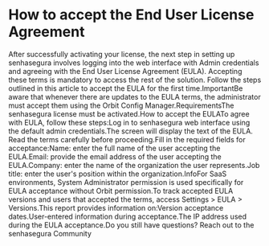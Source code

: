 # How to accept the End User License Agreement 

After successfully activating your license, the next step in setting up senhasegura involves logging into the web interface with Admin credentials and agreeing with the End User License Agreement (EULA). Accepting these terms is mandatory to access the rest of the solution. Follow the steps outlined in this article to accept the EULA for the first time.ImportantBe aware that whenever there are updates to the EULA terms, the administrator must accept them using the Orbit Config Manager.RequirementsThe senhasegura license must be activated.How to accept the EULATo agree with EULA, follow these steps:Log in to senhasegura web interface using the default admin credentials.The screen will display the text of the EULA. Read the terms carefully before proceeding.Fill in the required fields for acceptance:Name: enter the full name of the user accepting the EULA.Email: provide the email address of the user accepting the EULA.Company: enter the name of the organization the user represents.Job title: enter the user's position within the organization.InfoFor SaaS environments, System Administrator permission is used specifically for EULA acceptance without Orbit permission.To track accepted EULA versions and users that accepted the terms, access Settings > EULA > Versions.This report provides information on:Version acceptance dates.User-entered information during acceptance.The IP address used during the EULA acceptance.Do you still have questions? Reach out to the senhasegura Community